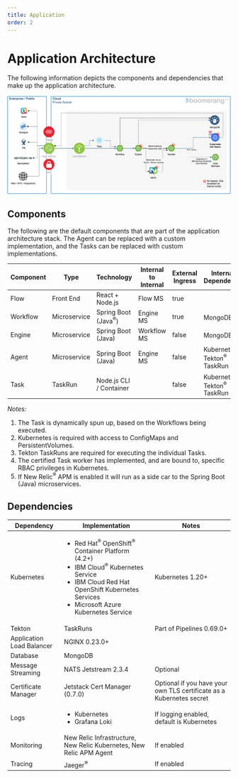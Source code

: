 ```yaml
---
title: Application
order: 2
---
```


# Application Architecture

The following information depicts the components and dependencies that make up the application architecture.

![Application Architecture](./assets/img/architecture-application.png)

## Components

The following are the default components that are part of the application architecture stack. The Agent can be replaced with a custom implementation, and the Tasks can be replaced with custom implementations.

| Component | Type         | Technology                     | Internal to Internal | External Ingress | Internal Dependency                                | External Dependency                                                      |
| --------- | ------------ | ------------------------------ | -------------------- | ---------------- | -------------------------------------------------- | ------------------------------------------------------------------------ |
| Flow      | Front End    | React + Node.js                | Flow MS              | true             |                                                    |                                                                          |
| Workflow  | Microservice | Spring Boot (Java<sup>®</sup>) | Engine MS            | true             | MongoDB<sup>®</sup>                                |                                                                          |
| Engine    | Microservice | Spring Boot (Java)             | Workflow MS          | false            | MongoDB<sup>®</sup>                                |
| Agent     | Microservice | Spring Boot (Java)             | Engine MS            | false            | Kubernetes<sup>®</sup>, Tekton<sup>®</sup> TaskRun |                                                                          |
| Task      | TaskRun      | Node.js CLI / Container        |                      | false            | Kubernetes<sup>®</sup>, Tekton<sup>®</sup> TaskRun | MongoDB<sup>®</sup> shell [image](https://hub.docker.com/r/rtsp/mongosh) |

_Notes:_

1. The Task is dynamically spun up, based on the Workflows being executed.
2. Kubernetes is required with access to ConfigMaps and PersistentVolumes.
3. Tekton TaskRuns are required for executing the individual Tasks.
4. The certified Task worker has implemented, and are bound to, specific RBAC privileges in Kubernetes.
5. If New Relic<sup>®</sup> APM is enabled it will run as a side car to the Spring Boot (Java) microservices.

## Dependencies

| Dependency                | Implementation                                                                                                                                                                                                                            | Notes                                                                |
| ------------------------- | ----------------------------------------------------------------------------------------------------------------------------------------------------------------------------------------------------------------------------------------- | -------------------------------------------------------------------- |
| Kubernetes                | <ul><li>Red Hat<sup>®</sup> OpenShift<sup>®</sup> Container Platform (4.2+)</li><li>IBM Cloud<sup>®</sup> Kubernetes Service</li><li>IBM Cloud Red Hat OpenShift Kubernetes Services</li><li>Microsoft Azure Kubernetes Service</li></ul> | Kubernetes 1.20+                                                     |
| Tekton                    | TaskRuns                                                                                                                                                                                                                                  | Part of Pipelines 0.69.0+                                            |
| Application Load Balancer | NGINX 0.23.0+                                                                                                                                                                                                                             |                                                                      |
| Database                  | MongoDB                                                                                                                                                                                                                                   |                                                                      |
| Message Streaming         | NATS Jetstream 2.3.4                                                                                                                                                                                                                      | Optional                                                             |
| Certificate Manager       | Jetstack Cert Manager (0.7.0)                                                                                                                                                                                                             | Optional if you have your own TLS certificate as a Kubernetes secret |
| Logs                      | <ul><li>Kubernetes</li><li>Grafana Loki</li></ul>                                                                                                                                                                                         | If logging enabled, default is Kubernetes                            |
| Monitoring                | New Relic Infrastructure, New Relic Kubernetes, New Relic APM Agent                                                                                                                                                                       | If enabled                                                           |
| Tracing                   | Jaeger<sup>®<sup>                                                                                                                                                                                                                         | If enabled                                                           |
